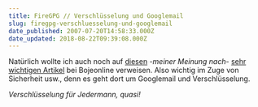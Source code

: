 ```yaml
---
title: FireGPG // Verschlüsselung und Googlemail
slug: firegpg-verschluesselung-und-googlemail
date_published: 2007-07-20T14:58:33.000Z
date_updated: 2018-08-22T09:39:08.000Z
---
```


Natürlich wollte ich auch noch auf [diesen](http://www.bojeonline.de/googlemail-mit-pgp-verschlusselung/) -*meiner Meinung nach*- [sehr wichtigen Artikel](http://www.bojeonline.de/googlemail-mit-pgp-verschlusselung/) bei Bojeonline verweisen. Also wichtig im Zuge von Sicherheit usw., denn es geht dort um Googlemail und Verschlüsselung.

*Verschlüsselung für Jedermann, quasi!*
